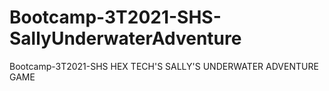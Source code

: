 # Bootcamp-3T2021-SHS-SallyUnderwaterAdventure
 Bootcamp-3T2021-SHS  HEX TECH'S SALLY'S UNDERWATER ADVENTURE GAME
